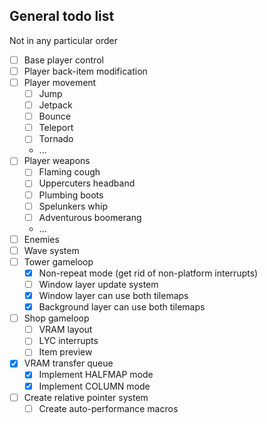 ## General todo list
Not in any particular order

* [ ] Base player control
* [ ] Player back-item modification
* [ ] Player movement
    * [ ] Jump
    * [ ] Jetpack
    * [ ] Bounce
    * [ ] Teleport
    * [ ] Tornado
    * ...
* [ ] Player weapons
    * [ ] Flaming cough
    * [ ] Uppercuters headband
    * [ ] Plumbing boots
    * [ ] Spelunkers whip
    * [ ] Adventurous boomerang
    * ...
* [ ] Enemies
* [ ] Wave system
* [ ] Tower gameloop
    * [x] Non-repeat mode (get rid of non-platform interrupts)
    * [ ] Window layer update system
    * [x] Window layer can use both tilemaps
    * [x] Background layer can use both tilemaps
* [ ] Shop gameloop
    * [ ] VRAM layout
    * [ ] LYC interrupts
    * [ ] Item preview
* [x] VRAM transfer queue
    * [x] Implement HALFMAP mode
    * [x] Implement COLUMN mode
* [ ] Create relative pointer system
    * [ ] Create auto-performance macros
